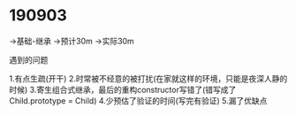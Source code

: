 # 190903
->基础-继承
->预计30m
->实际30m

遇到的问题

1.有点生疏(开干)
2.时常被不经意的被打扰(在家就这样的环境，只能是夜深人静的时候)
3.寄生组合式继承，最后的重构constructor写错了(错写成了 Child.prototype = Child)
4.少预估了验证的时间(写完有验证)
5.漏了优缺点